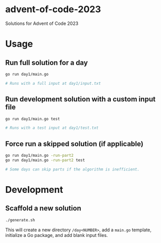 # advent-of-code-2023

Solutions for Advent of Code 2023

# Usage

## Run full solution for a day

```sh
go run day1/main.go

# Runs with a full input at day1/input.txt
```

## Run development solution with a custom input file

```sh
go run day1/main.go test

# Runs with a test input at day1/test.txt
```

## Force run a skipped solution (if applicable)

```sh
go run day1/main.go -run-part2
go run day1/main.go -run-part2 test

# Some days can skip parts if the algorithm is inefficient.
```

# Development

## Scaffold a new solution

```sh
./generate.sh
```

This will create a new directory `/day<NUMBER>`, add a `main.go` template, initialize a Go package, and add blank input files.
